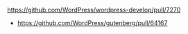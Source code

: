 https://github.com/WordPress/wordpress-develop/pull/7270

* https://github.com/WordPress/gutenberg/pull/64167
